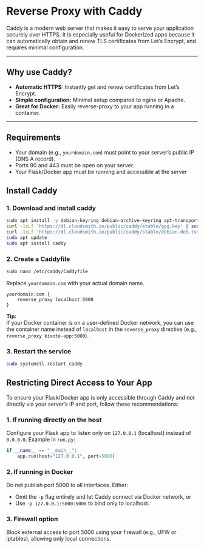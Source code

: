 # Reverse Proxy with Caddy

Caddy is a modern web server that makes it easy to serve your application securely over HTTPS. It is especially useful for Dockerized apps because it can automatically obtain and renew TLS certificates from Let’s Encrypt, and requires minimal configuration.  

---

## Why use Caddy?

- **Automatic HTTPS:** Instantly get and renew certificates from Let’s Encrypt.
- **Simple configuration:** Minimal setup compared to nginx or Apache.
- **Great for Docker:** Easily reverse-proxy to your app running in a container.

---


## Requirements

- Your domain (e.g., `yourdomain.com`) must point to your server’s public IP (DNS A record).
- Ports 80 and 443 must be open on your server.
- Your Flask/Docker app must be running and accessible at the server

## Install Caddy

### 1. Download and install caddy

```sh
sudo apt install -y debian-keyring debian-archive-keyring apt-transport-https
curl -1sLf 'https://dl.cloudsmith.io/public/caddy/stable/gpg.key' | sudo gpg --dearmor -o /usr/share/keyrings/caddy-stable-archive-keyring.gpg
curl -1sLf 'https://dl.cloudsmith.io/public/caddy/stable/debian.deb.txt' | sudo tee /etc/apt/sources.list.d/caddy-stable.list
sudo apt update
sudo apt install caddy
```

### 2. Create a Caddyfile

```sh
sudo nano /etc/caddy/Caddyfile
```

Replace `yourdomain.com` with your actual domain name.

```
yourdomain.com {
    reverse_proxy localhost:5000
}
```

**Tip:**  
If your Docker container is on a user-defined Docker network, you can use the container name instead of `localhost` in the `reverse_proxy` directive (e.g., `reverse_proxy kixote-app:5000`).


### 3. Restart the service

```sh
sudo systemctl restart caddy
```

## Restricting Direct Access to Your App

To ensure your Flask/Docker app is only accessible through Caddy and not directly via your server’s IP and port, follow these recommendations:

### 1. If running directly on the host

Configure your Flask app to listen only on `127.0.0.1` (localhost) instead of `0.0.0.0`. Example in `run.py`:

  ```python
  if __name__ == "__main__":
      app.run(host="127.0.0.1", port=5000)
  ```

### 2. If running in Docker

Do not publish port 5000 to all interfaces. Either:

- Omit the `-p` flag entirely and let Caddy connect via Docker network, or
- Use `-p 127.0.0.1:5000:5000` to bind only to localhost.

### 3. Firewall option

Block external access to port 5000 using your firewall (e.g., UFW or iptables), allowing only local connections.